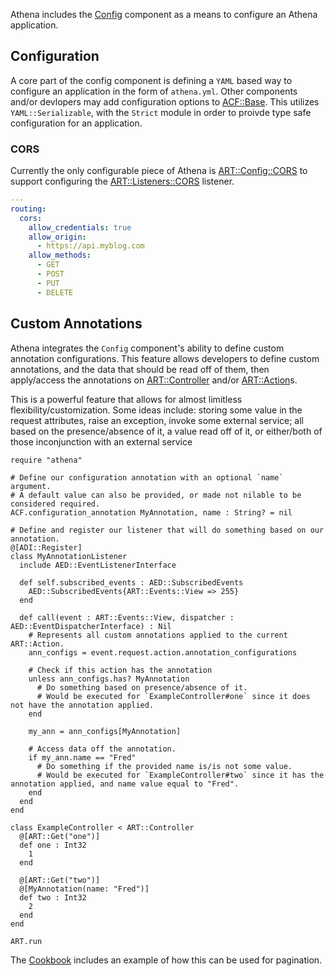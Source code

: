 Athena includes the [Config](https://athena-framework.github.io/config/Athena/Config.html) component as a means to configure an Athena application.

## Configuration

A core part of the config component is defining a `YAML` based way to configure an application in the form of `athena.yml`.  Other components and/or devlopers may add configuration options to [ACF::Base](https://athena-framework.github.io/athena/Athena/Config/Base.html).  This utilizes `YAML::Serializable`, with the `Strict` module in order to proivde type safe configuration for an application.

### CORS

Currently the only configurable piece of Athena is [ART::Config::CORS](https://athena-framework.github.io/athena/Athena/Routing/Config/CORS.html) to support configuring the [ART::Listeners::CORS](https://athena-framework.github.io/athena/Athena/Routing/Listeners/CORS.html) listener.

```yaml
---
routing:
  cors:
    allow_credentials: true
    allow_origin: 
      - https://api.myblog.com
    allow_methods:
      - GET
      - POST
      - PUT
      - DELETE
```

## Custom Annotations

Athena integrates the `Config` component's ability to define custom annotation configurations.  This feature allows developers to define custom annotations, and the data that should be read off of them, then apply/access the annotations on [ART::Controller](https://athena-framework.github.io/athena/Athena/Routing/Controller.html) and/or [ART::Action](https://athena-framework.github.io/athena/Athena/Routing/Action.html)s.

This is a powerful feature that allows for almost limitless flexibility/customization.  Some ideas include: storing some value in the request attributes, raise an exception, invoke some external service; all based on the presence/absence of it, a value read off of it, or either/both of those inconjunction with an external service

```crystal
require "athena"

# Define our configuration annotation with an optional `name` argument.
# A default value can also be provided, or made not nilable to be considered required.
ACF.configuration_annotation MyAnnotation, name : String? = nil

# Define and register our listener that will do something based on our annotation.
@[ADI::Register]
class MyAnnotationListener
  include AED::EventListenerInterface

  def self.subscribed_events : AED::SubscribedEvents
    AED::SubscribedEvents{ART::Events::View => 255}
  end

  def call(event : ART::Events::View, dispatcher : AED::EventDispatcherInterface) : Nil
    # Represents all custom annotations applied to the current ART::Action.
    ann_configs = event.request.action.annotation_configurations

    # Check if this action has the annotation
    unless ann_configs.has? MyAnnotation
      # Do something based on presence/absence of it.
      # Would be executed for `ExampleController#one` since it does not have the annotation applied.
    end

    my_ann = ann_configs[MyAnnotation]

  	# Access data off the annotation.
    if my_ann.name == "Fred"
      # Do something if the provided name is/is not some value.
      # Would be executed for `ExampleController#two` since it has the annotation applied, and name value equal to "Fred".
    end
  end
end

class ExampleController < ART::Controller
  @[ART::Get("one")]
  def one : Int32
    1
  end

  @[ART::Get("two")]
  @[MyAnnotation(name: "Fred")]
  def two : Int32
    2
  end
end

ART.run
```

The [Cookbook](../cookbook/listeners#pagination) includes an example of how this can be used for pagination.